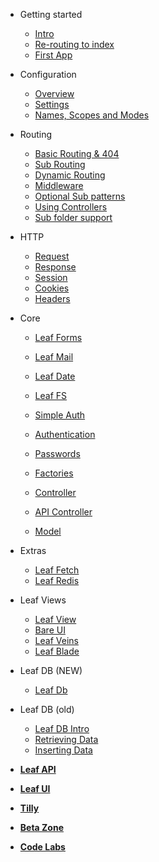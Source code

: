 * Getting started
  * [Intro](leaf/v/2.4.4/intro/)
  * [Re-routing to index](leaf/v/2.4.4/intro/htaccess)
  * [First App](leaf/v/2.4.4/intro/first)

* Configuration
  * [Overview](leaf/v/2.4.4/config/)
  * [Settings](leaf/v/2.4.4/config/settings)
  * [Names, Scopes and Modes](leaf/v/2.4.4/config/nsm)

* Routing
  * [Basic Routing & 404](leaf/v/2.4.4/routing/)
  * [Sub Routing](leaf/v/2.4.4/routing/sub-routing)
  * [Dynamic Routing](leaf/v/2.4.4/routing/dynamic)
  * [Middleware](leaf/v/2.4.4/routing/middleware)
  * [Optional Sub patterns](leaf/v/2.4.4/routing/sub-patterns)
  * [Using Controllers](leaf/v/2.4.4/routing/controller)
  * [Sub folder support](leaf/v/2.4.4/routing/sub-folder)

* HTTP
  * [Request](leaf/v/2.4.4/http/request)
  * [Response](leaf/v/2.4.4/http/response)
  * [Session](leaf/v/2.4.4/http/session)
  * [Cookies](leaf/v/2.4.4/http/cookies)
  * [Headers](leaf/v/2.4.4/http/headers)

* Core
  * [Leaf Forms](leaf/v/2.4.4/core/forms)
  * [Leaf Mail](leaf/v/2.4.4/core/mail)
  * [Leaf Date](leaf/v/2.4.4/core/date)
  * [Leaf FS](leaf/v/2.4.4/core/fs)
  
  * [Simple Auth](leaf/v/2.4.4/core/auth)
  * [Authentication](leaf/v/2.4.4/core/authentication)
  * [Passwords](leaf/v/2.4.4/core/passwords)
  
  * [Factories](leaf/v/2.4.4/core/factories)
  * [Controller](leaf/v/2.4.4/core/controller)
  * [API Controller](leaf/v/2.4.4/core/api-controller)
  * [Model](leaf/v/2.4.4/core/model)

* Extras
  * [Leaf Fetch](fetch/)
  * [Leaf Redis](redis/)

* Leaf Views
  * [Leaf View](leaf/v/2.4.4/views/view)
  * [Bare UI](leaf/v/2.4.4/views/bareui)
  * [Leaf Veins](leaf/v/2.4.4/views/veins)
  * [Leaf Blade](leaf/v/2.4.4/views/blade)

* Leaf DB (NEW)
  * [Leaf Db](leaf/v/2.4.4/db/)

* Leaf DB (old)
  * [Leaf DB Intro](leaf/v/2.4.4/database/)
  * [Retrieving Data](leaf/v/2.4.4/database/select)
  * [Inserting Data](leaf/v/2.4.4/database/insert)

* [**Leaf API**](leaf-api/)

* [**Leaf UI**](ui/)

* [**Tilly**](tilly/)

* [**Beta Zone**](leaf/v/2.4.4/beta-zone/)

* [**Code Labs**](codelabls/)
